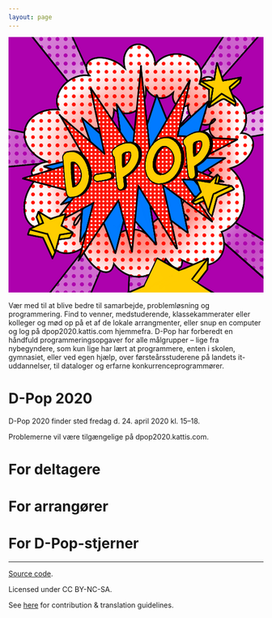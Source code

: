 ```yaml
---
layout: page
---
```


<img src="static/media/img/IMG_0843.PNG" alt="hi" class="inline"/>

Vær med til at blive bedre til samarbejde, problemløsning og programmering. Find to venner, medstuderende, klassekammerater eller kolleger og mød op på et af de lokale arrangmenter, eller snup en computer og log på dpop2020.kattis.com hjemmefra. D-Pop har forberedt en håndfuld programmeringsopgaver for alle målgrupper – lige fra nybegyndere, som kun lige har lært at programmere, enten i skolen, gymnasiet, eller ved egen hjælp, over førsteårsstuderene på landets it-uddannelser, til dataloger og erfarne konkurrenceprogrammører.

# D-Pop 2020

D-Pop 2020 finder sted fredag d. 24. april 2020 kl. 15–18.

Problemerne vil være tilgængelige på dpop2020.kattis.com.

# For deltagere

# For arrangører

# For D-Pop-stjerner

---

<div class="small center">
<p><a href="https://github.com/d-pop/d-pop.github.io">Source code</a>.</p>
<p>Licensed under CC BY-NC-SA.</p>
<p>See <a href="/license">here</a> for contribution &amp; translation guidelines.</p>
</div>

